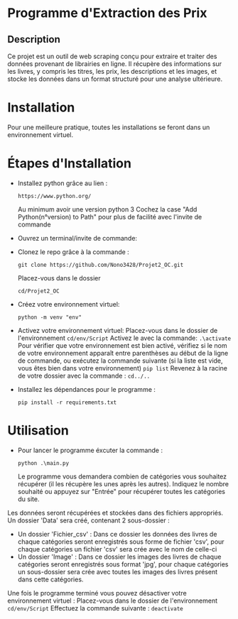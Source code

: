 # Programme d'Extraction des Prix

## Description
Ce projet est un outil de web scraping conçu pour extraire et traiter des données provenant de librairies en ligne. 
Il récupère des informations sur les livres, y compris les titres, les prix, les descriptions et les images, 
et stocke les données dans un format structuré pour une analyse ultérieure.

# Installation
Pour une meilleure pratique, toutes les installations se feront dans un environnement virtuel.

# Étapes d'Installation 
- Installez python grâce au lien :
    ```
    https://www.python.org/
    ```
    Au minimum avoir une version python 3
    Cochez la case "Add Python(n°version) to Path" pour plus de facilité avec l'invite de commande

- Ouvrez un terminal/invite de commande:
- Clonez le repo grâce à la commande :
    ```
    git clone https://github.com/Nono3428/Projet2_OC.git
    ```
    Placez-vous dans le dossier
    ```
    cd/Projet2_OC
    ```
- Créez votre environnement virtuel:
    ```
    python -m venv "env"
    ```
- Activez votre environnement virtuel:
    Placez-vous dans le dossier de l'environnement
        ```
        cd/env/Script
        ```
    Activez le avec la commande:
        ```
        .\activate
        ```
        Pour vérifier que votre environnement est bien activé, vérifiez si le nom de votre environnement apparaît entre parenthèses au début de la ligne de commande, 
        ou exécutez la commande suivante (si la liste est vide, vous êtes bien dans votre environnement) 
        ```
        pip list
        ```
    Revenez à la racine de votre dossier avec la commande :
        ```
        cd../..
        ```
- Installez les dépendances pour le programme :
    ```
    pip install -r requirements.txt
    ```

# Utilisation

- Pour lancer le programme éxcuter la commande :
    ```
    python .\main.py
    ```
    Le programme vous demandera combien de catégories vous souhaitez récupérer (il les récupère les unes après les autres).
    Indiquez le nombre souhaité ou appuyez sur "Entrée" pour récupérer toutes les catégories du site.

Les données seront récupérées et stockées dans des fichiers appropriés. 
Un dossier 'Data' sera créé, contenant 2 sous-dossier :
- Un dossier 'Fichier_csv' :
    Dans ce dossier les données des livres de chaque catégories seront enregistrés sous forme de fichier 'csv', pour chaque catégories un fichier 'csv' sera crée avec le nom de celle-ci
- Un dossier 'Image' :
    Dans ce dossier les images des livres de chaque catégories seront enregistrés sous format 'jpg', pour chaque catégories un sous-dossier sera crée avec toutes les images des livres présent dans cette catégories.

Une fois le programme terminé vous pouvez désactiver votre environnement virtuel :
    Placez-vous dans le dossier de l'environnement 
        ```
        cd/env/Script
        ```
    Effectuez la commande suivante :
        ```
        deactivate
        ```